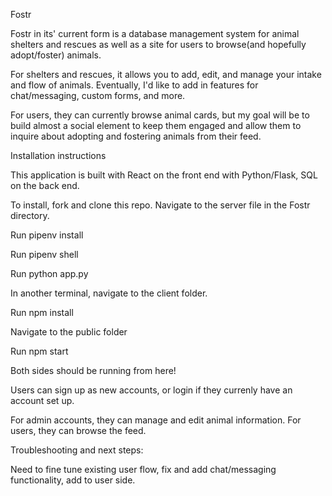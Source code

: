 Fostr

Fostr in its' current form is a database management system for animal shelters and rescues as well as a site for users to browse(and hopefully adopt/foster) animals. 

For shelters and rescues, it allows you to add, edit, and manage your intake and flow of animals. Eventually, I'd like to add in features for chat/messaging, custom forms, and more. 

For users, they can currently browse animal cards, but my goal will be to build almost a social element to keep them engaged and allow them to inquire about adopting and fostering animals from their feed. 

Installation instructions

This application is built with React on the front end with Python/Flask, SQL on the back end. 

To install, fork and clone this repo. Navigate to the server file in the Fostr directory. 

Run pipenv install

Run pipenv shell 

Run python app.py

In another terminal, navigate to the client folder. 

Run npm install

Navigate to the public folder

Run npm start

Both sides should be running from here! 

Users can sign up as new accounts, or login if they currenly have an account set up. 

For admin accounts, they can manage and edit animal information. For users, they can browse the feed. 


Troubleshooting and next steps:

Need to fine tune existing user flow, fix and add chat/messaging functionality, add to user side. 
